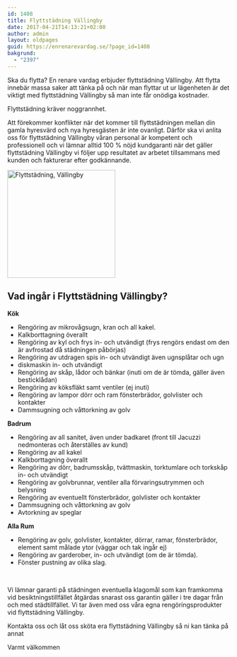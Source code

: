 ```yaml
---
id: 1408
title: Flyttstädning Vällingby
date: 2017-04-21T14:13:21+02:00
author: admin
layout: oldpages
guid: https://enrenarevardag.se/?page_id=1408
bakgrund:
  - "2397"
---
```

Ska du flytta? En renare vardag erbjuder flyttstädning Vällingby. Att flytta innebär massa saker att tänka på och när man flyttar ut ur lägenheten är det viktigt med flyttstädning Vällingby så man inte får onödiga kostnader.

Flyttstädning kräver noggrannhet.

Att förekommer konflikter när det kommer till flyttstädningen mellan din gamla hyresvärd och nya hyresgästen är inte ovanligt. Därför ska vi anlita oss för flyttstädning Vällingby våran personal är kompetent och professionell och vi lämnar alltid 100 % nöjd kundgaranti när det gäller flyttstädning Vällingby vi följer upp resultatet av arbetet tillsammans med kunden och fakturerar efter godkännande.

[<img class="wp-image-1409 aligncenter" src="https://enrenarevardag.se/wp-content/uploads/2017/04/Flyttstädning-8-300x300.jpg" alt="Flyttstädning, Vällingby" width="244" height="244" srcset="https://enrenarevardag.se/wp-content/uploads/2017/04/Flyttstädning-8-300x300.jpg 300w, https://enrenarevardag.se/wp-content/uploads/2017/04/Flyttstädning-8-150x150.jpg 150w, https://enrenarevardag.se/wp-content/uploads/2017/04/Flyttstädning-8-125x125.jpg 125w, https://enrenarevardag.se/wp-content/uploads/2017/04/Flyttstädning-8.jpg 450w" sizes="(max-width: 244px) 100vw, 244px" />](https://enrenarevardag.se/pris/) 

## Vad ingår i Flyttstädning Vällingby?

**Kök**

  * Rengöring av mikrovågsugn, kran och all kakel.
  * Kalkborttagning överallt
  * Rengöring av kyl och frys in- och utvändigt (frys rengörs endast om den är avfrostad då städningen påbörjas)
  * Rengöring av utdragen spis in- och utvändigt även ugnsplåtar och ugn
  * diskmaskin in- och utvändigt
  * Rengöring av skåp, lådor och bänkar (inuti om de är tömda, gäller även besticklådan)
  * Rengöring av köksfläkt samt ventiler (ej inuti)
  * Rengöring av lampor dörr och ram fönsterbrädor, golvlister och kontakter
  * Dammsugning och våttorkning av golv

**Badrum**

  * Rengöring av all sanitet, även under badkaret (front till Jacuzzi nedmonteras och återställes av kund)
  * Rengöring av all kakel
  * Kalkborttagning överallt
  * Rengöring av dörr, badrumsskåp, tvättmaskin, torktumlare och torkskåp in- och utvändigt
  * Rengöring av golvbrunnar, ventiler alla förvaringsutrymmen och belysning
  * Rengöring av eventuellt fönsterbrädor, golvlister och kontakter
  * Dammsugning och våttorkning av golv
  * Avtorkning av speglar

**Alla Rum**

  * Rengöring av golv, golvlister, kontakter, dörrar, ramar, fönsterbrädor, element samt målade ytor (väggar och tak ingår ej)
  * Rengöring av garderober, in- och utvändigt (om de är tömda).
  * Fönster pustning av olika slag.

&nbsp;

Vi lämnar garanti på städningen eventuella klagomål som kan framkomma vid besiktningstillfället åtgärdas snarast oss garantin gäller i tre dagar från och med städtillfället. Vi tar även med oss våra egna rengöringsprodukter vid flyttstädning Vällingby.

Kontakta oss och låt oss sköta era flyttstädning Vällingby så ni kan tänka på annat

Varmt välkommen

&nbsp;
